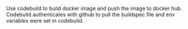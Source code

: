 Use codebuild to build docker image and push the image to docker hub. Codebuild authenticates with github to pull the buildspec file and env variables were set in codebuild.
